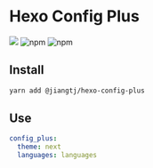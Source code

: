 # Hexo Config Plus
[![](https://img.shields.io/npm/v/@jiangtj/hexo-config-plus.svg?style=popout-square)](https://www.npmjs.com/package/@jiangtj/hexo-config-plus)
![npm](https://img.shields.io/npm/dt/@jiangtj/hexo-config-plus.svg?style=popout-square)
![npm](https://img.shields.io/npm/l/@jiangtj/hexo-config-plus?style=popout-square)

## Install

```bash
yarn add @jiangtj/hexo-config-plus
```

## Use

```yml
config_plus:
  theme: next
  languages: languages
```
